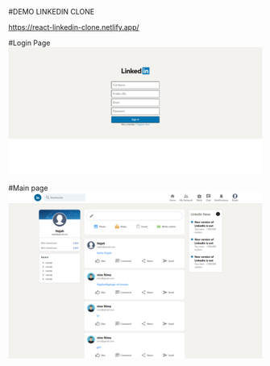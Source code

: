 #DEMO LINKEDIN CLONE

https://react-linkedin-clone.netlify.app/

#Login Page
<img src="login.png">

#Main page
<img src="main.png">
